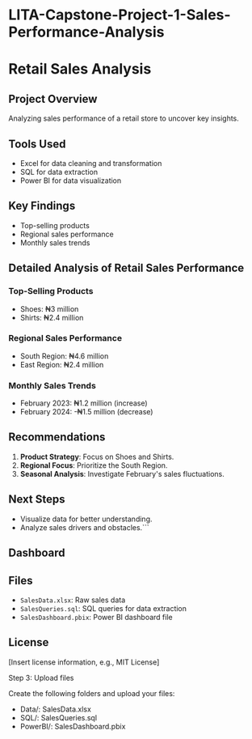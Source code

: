 # LITA-Capstone-Project-1-Sales-Performance-Analysis

# Retail Sales Analysis

## Project Overview

Analyzing sales performance of a retail store to uncover key insights.

## Tools Used

* Excel for data cleaning and transformation
* SQL for data extraction
* Power BI for data visualization

## Key Findings

* Top-selling products
* Regional sales performance
* Monthly sales trends

## Detailed Analysis of Retail Sales Performance
### Top-Selling Products

* Shoes: ₦3 million
* Shirts: ₦2.4 million

### Regional Sales Performance

* South Region: ₦4.6 million
* East Region: ₦2.4 million

### Monthly Sales Trends

* February 2023: ₦1.2 million (increase)
* February 2024: -₦1.5 million (decrease)

## Recommendations

1. **Product Strategy**: Focus on Shoes and Shirts.
2. **Regional Focus**: Prioritize the South Region.
3. **Seasonal Analysis**: Investigate February's sales fluctuations.

## Next Steps

* Visualize data for better understanding.
* Analyze sales drivers and obstacles.```
  
## Dashboard



## Files

* `SalesData.xlsx`: Raw sales data
* `SalesQueries.sql`: SQL queries for data extraction
* `SalesDashboard.pbix`: Power BI dashboard file

## License

[Insert license information, e.g., MIT License]


Step 3: Upload files

Create the following folders and upload your files:

- Data/: SalesData.xlsx
- SQL/: SalesQueries.sql
- PowerBI/: SalesDashboard.pbix
